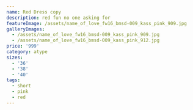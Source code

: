 ```yaml
---
name: Red Dress copy
description: red fun no one asking for
featureImage: /assets/name_of_love_fw16_bmsd-009_kass_pink_909.jpg
galleryImages:
  - /assets/name_of_love_fw16_bmsd-009_kass_pink_909.jpg
  - /assets/name_of_love_fw16_bmsd-009_kass_pink_912.jpg
price: '999'
category: atype
sizes:
  - '36'
  - '38'
  - '40'
tags:
  - short
  - pink
  - red
---
```


